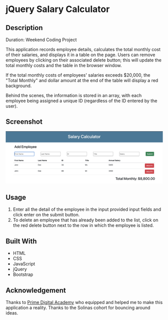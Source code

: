 # jQuery Salary Calculator

## Description

Duration: Weekend Coding Project

This application records employee details, calculates the total monthly cost of their salaries, and displays it in a table on the page. Users can remove employees by clicking on their associated delete button; this will update the total monthly costs and the table in the browser window.

If the total monthly costs of employees' salaries exceeds $20,000, the "Total Monthly" and dollar amount at the end of the table will display a red background.

Behind the scenes, the information is stored in an array, with each employee being assigned a unique ID (regardless of the ID entered by the user).

## Screenshot

![jQuery Salary Calculator](jquery-salary-calculator.png)

## Usage

1. Enter all the detail of the employee in the input provided input fields and click enter on the submit button.
2. To delete an employee that has already been added to the list, click on the red delete button next to the row in which the employee is listed.

## Built With

- HTML
- CSS
- JavaScript
- jQuery
- Bootstrap

## Acknowledgement

Thanks to [Prime Digital Academy](www.primeacademy.io) who equipped and helped me to make this application a reality. Thanks to the Solinas cohort for bouncing around ideas.

